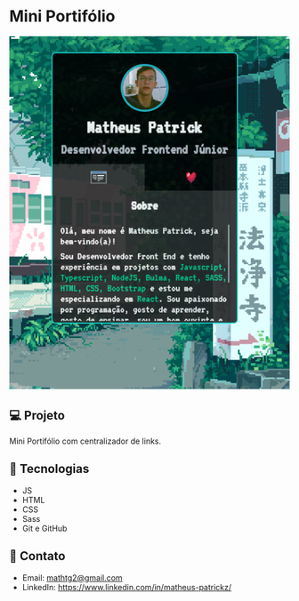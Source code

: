 # Mini Portifólio

![preview](./.github/preview.png)

## 💻 Projeto

Mini Portifólio com centralizador de links.

## 🚀 Tecnologias

- JS
- HTML
- CSS
- Sass
- Git e GitHub

## 📧 Contato

- Email: mathtg2@gmail.com
- LinkedIn: https://www.linkedin.com/in/matheus-patrickz/
